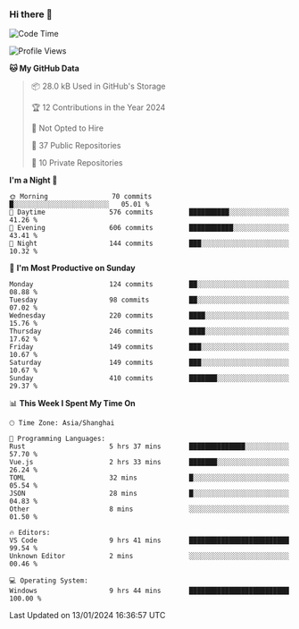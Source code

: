 ### Hi there 👋

<!--
**robinWongM/robinWongM** is a ✨ _special_ ✨ repository because its `README.md` (this file) appears on your GitHub profile.

Here are some ideas to get you started:

- 🔭 I’m currently working on ...
- 🌱 I’m currently learning ...
- 👯 I’m looking to collaborate on ...
- 🤔 I’m looking for help with ...
- 💬 Ask me about ...
- 📫 How to reach me: ...
- 😄 Pronouns: ...
- ⚡ Fun fact: ...
-->

<!--START_SECTION:waka-->
![Code Time](http://img.shields.io/badge/Code%20Time-162%20hrs%201%20min-blue)

![Profile Views](http://img.shields.io/badge/Profile%20Views-8-blue)

**🐱 My GitHub Data** 

> 📦 28.0 kB Used in GitHub's Storage 
 > 
> 🏆 12 Contributions in the Year 2024
 > 
> 🚫 Not Opted to Hire
 > 
> 📜 37 Public Repositories 
 > 
> 🔑 10 Private Repositories 
 > 
**I'm a Night 🦉** 

```text
🌞 Morning                70 commits          █░░░░░░░░░░░░░░░░░░░░░░░░   05.01 % 
🌆 Daytime                576 commits         ██████████░░░░░░░░░░░░░░░   41.26 % 
🌃 Evening                606 commits         ███████████░░░░░░░░░░░░░░   43.41 % 
🌙 Night                  144 commits         ███░░░░░░░░░░░░░░░░░░░░░░   10.32 % 
```
📅 **I'm Most Productive on Sunday** 

```text
Monday                   124 commits         ██░░░░░░░░░░░░░░░░░░░░░░░   08.88 % 
Tuesday                  98 commits          ██░░░░░░░░░░░░░░░░░░░░░░░   07.02 % 
Wednesday                220 commits         ████░░░░░░░░░░░░░░░░░░░░░   15.76 % 
Thursday                 246 commits         ████░░░░░░░░░░░░░░░░░░░░░   17.62 % 
Friday                   149 commits         ███░░░░░░░░░░░░░░░░░░░░░░   10.67 % 
Saturday                 149 commits         ███░░░░░░░░░░░░░░░░░░░░░░   10.67 % 
Sunday                   410 commits         ███████░░░░░░░░░░░░░░░░░░   29.37 % 
```


📊 **This Week I Spent My Time On** 

```text
🕑︎ Time Zone: Asia/Shanghai

💬 Programming Languages: 
Rust                     5 hrs 37 mins       ██████████████░░░░░░░░░░░   57.70 % 
Vue.js                   2 hrs 33 mins       ███████░░░░░░░░░░░░░░░░░░   26.24 % 
TOML                     32 mins             █░░░░░░░░░░░░░░░░░░░░░░░░   05.54 % 
JSON                     28 mins             █░░░░░░░░░░░░░░░░░░░░░░░░   04.83 % 
Other                    8 mins              ░░░░░░░░░░░░░░░░░░░░░░░░░   01.50 % 

🔥 Editors: 
VS Code                  9 hrs 41 mins       █████████████████████████   99.54 % 
Unknown Editor           2 mins              ░░░░░░░░░░░░░░░░░░░░░░░░░   00.46 % 

💻 Operating System: 
Windows                  9 hrs 44 mins       █████████████████████████   100.00 % 
```


 Last Updated on 13/01/2024 16:36:57 UTC
<!--END_SECTION:waka-->

